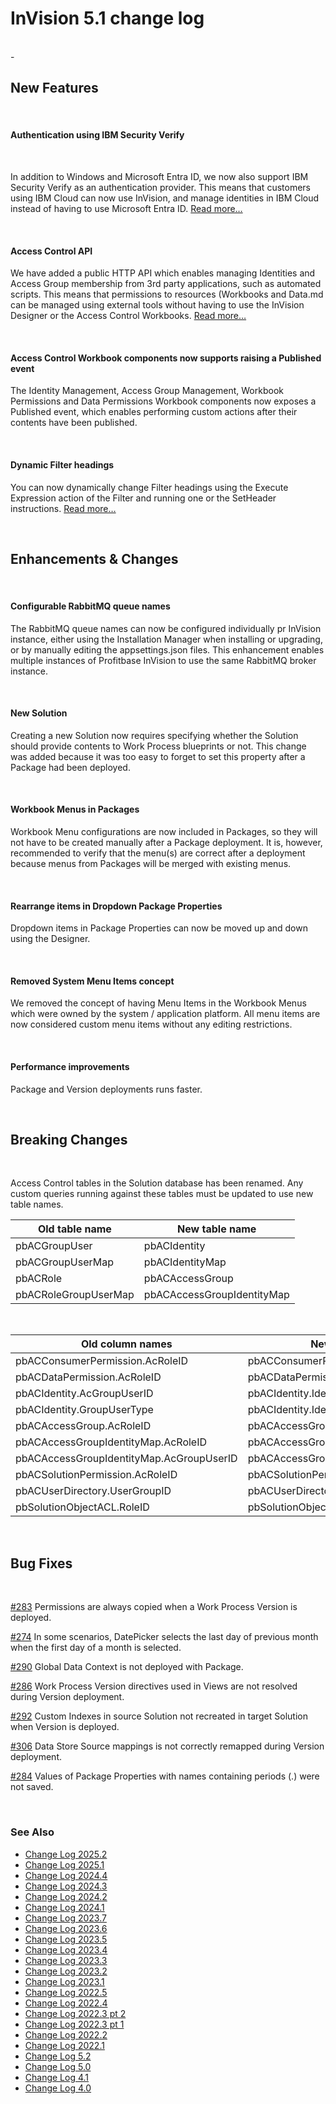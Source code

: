# InVision 5.1 change log

<br/>-

## New Features

<br/>

#### Authentication using IBM Security Verify

<br/>

In addition to Windows and Microsoft Entra ID, we now also support IBM Security Verify as an authentication provider. This means that customers using IBM Cloud can now use InVision, and manage identities in IBM Cloud instead of having to use Microsoft Entra ID.
[Read more…](../docs/systemsetup/installation/ibmsecurity.md)

<br/>

#### Access Control API

We have added a public HTTP API which enables managing Identities and Access Group membership from 3rd party applications, such as automated scripts. This means that permissions to resources (Workbooks and Data.md can be managed using external tools without having to use the InVision Designer or the Access Control Workbooks.
[Read more…](../docs/accesscontrol/httpapi.md)

<br/>

#### Access Control Workbook components now supports raising a Published event

The Identity Management, Access Group Management, Workbook Permissions and Data Permissions Workbook components now exposes a Published event, which enables performing custom actions after their contents have been published.

<br/>

#### Dynamic Filter headings

You can now dynamically change Filter headings using the Execute Expression action of the Filter and running one or the SetHeader instructions.
[Read more…](../docs/workbooks/components/filter.md)

<br/>

## Enhancements & Changes

<br/>

#### Configurable RabbitMQ queue names

The RabbitMQ queue names can now be configured individually pr InVision instance, either using the Installation Manager when installing or upgrading, or by manually editing the appsettings.json files.
This enhancement enables multiple instances of Profitbase InVision to use the same RabbitMQ broker instance.

<br/>

#### New Solution

Creating a new Solution now requires specifying whether the Solution should provide contents to Work Process blueprints or not. This change was added because it was too easy to forget to set this property after a Package had been deployed.

<br/>

#### Workbook Menus in Packages

Workbook Menu configurations are now included in Packages, so they will not have to be created manually after a Package deployment. It is, however, recommended to verify that the menu(s) are correct after a deployment because menus from Packages will be merged with existing menus.

<br/>

#### Rearrange items in Dropdown Package Properties

Dropdown items in Package Properties can now be moved up and down using the Designer.

<br/>

#### Removed System Menu Items concept

We removed the concept of having Menu Items in the Workbook Menus which were owned by the system / application platform. All menu items are now considered custom menu items without any editing restrictions.

<br/>

#### Performance improvements

Package and Version deployments runs faster.

<br/>

## Breaking Changes

<br/>

Access Control tables in the Solution database has been renamed. Any custom queries running against these tables must be updated to use new table names.

| **Old table name**   | **New table name**         |
| -------------------- | -------------------------- |
| pbACGroupUser        | pbACIdentity               |
| pbACGroupUserMap     | pbACIdentityMap            |
| pbACRole             | pbACAccessGroup            |
| pbACRoleGroupUserMap | pbACAccessGroupIdentityMap |

<br/>

| **Old column names**                     | **New column names**                     |
| ---------------------------------------- | ---------------------------------------- |
| pbACConsumerPermission.AcRoleID          | pbACConsumerPermission.AccessGroupID     |
| pbACDataPermission.AcRoleID              | pbACDataPermission.AccessGroupID         |
| pbACIdentity.AcGroupUserID               | pbACIdentity.IdentityID                  |
| pbACIdentity.GroupUserType               | pbACIdentity.IdentityType                |
| pbACAccessGroup.AcRoleID                 | pbACAccessGroup.AccessGroupID            |
| pbACAccessGroupIdentityMap.AcRoleID      | pbACAccessGroupIdentityMap.AccessGroupID |
| pbACAccessGroupIdentityMap.AcGroupUserID | pbACAccessGroupIdentityMap.IdentityID    |
| pbACSolutionPermission.AcRoleID          | pbACSolutionPermission.AccessGroupID     |
| pbACUserDirectory.UserGroupID            | pbACUserDirectory.AccessGroupID          |
| pbSolutionObjectACL.RoleID               | pbSolutionObjectACL.AccessGroupID        |

<br/>

## Bug Fixes

<br/>

[#283](https://support.profitbase.com/platform/invision-beta/-/issues/283) Permissions are always copied when a Work Process Version is deployed.

[#274](https://support.profitbase.com/platform/invision-beta/-/issues/274) In some scenarios, DatePicker selects the last day of previous month when the first day of a month is selected.

[#290](https://support.profitbase.com/platform/invision-beta/-/issues/290) Global Data Context is not deployed with Package.

[#286](https://support.profitbase.com/platform/invision-beta/-/issues/286) Work Process Version directives used in Views are not resolved during Version deployment.

[#292](https://support.profitbase.com/platform/invision-beta/-/issues/292) Custom Indexes in source Solution not recreated in target Solution when Version is deployed.

[#306](https://support.profitbase.com/platform/invision-beta/-/issues/306) Data Store Source mappings is not correctly remapped during Version deployment.

[#284](https://support.profitbase.com/platform/invision-beta/-/issues/284) Values of Package Properties with names containing periods (.) were not saved.

<br/>

### See Also

- [Change Log 2025.2](changelog25_2.md)
- [Change Log 2025.1](changelog25_1.md)
- [Change Log 2024.4](changelog24_4.md)
- [Change Log 2024.3](changelog24_3.md)
- [Change Log 2024.2](changelog24_2.md)
- [Change Log 2024.1](changelog24_1.md)
- [Change Log 2023.7](changelog23_7.md)
- [Change Log 2023.6](changelog23_6.md)
- [Change Log 2023.5](changelog23_5.md)
- [Change Log 2023.4](changelog23_4.md)
- [Change Log 2023.3](changelog23_3.md)
- [Change Log 2023.2](changelog23_2.md)
- [Change Log 2023.1](changelog23_1.md)
- [Change Log 2022.5](changelog22_5.md)
- [Change Log 2022.4](changelog22_4.md)
- [Change Log 2022.3 pt 2](changelog22_3_2.md)
- [Change Log 2022.3 pt 1](changelog22_3_1.md)
- [Change Log 2022.2](changelog22_2.md)
- [Change Log 2022.1](changelog22_1.md)
- [Change Log 5.2](changelog52.md)
- [Change Log 5.0](changelog5.md)
- [Change Log 4.1](changelog41.md)
- [Change Log 4.0](changelog40.md)
